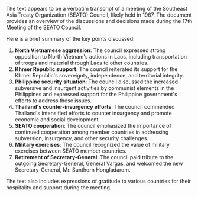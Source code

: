 The text appears to be a verbatim transcript of a meeting of the Southeast Asia Treaty Organization (SEATO) Council, likely held in 1967. The document provides an overview of the discussions and decisions made during the 17th Meeting of the SEATO Council.

Here is a brief summary of the key points discussed:

1. **North Vietnamese aggression**: The council expressed strong opposition to North Vietnam's actions in Laos, including transportation of troops and material through Laos to other countries.
2. **Khmer Republic support**: The council reiterated its support for the Khmer Republic's sovereignty, independence, and territorial integrity.
3. **Philippine security situation**: The council discussed the increased subversive and insurgent activities by communist elements in the Philippines and expressed support for the Philippine government's efforts to address these issues.
4. **Thailand's counter-insurgency efforts**: The council commended Thailand's intensified efforts to counter insurgency and promote economic and social development.
5. **SEATO cooperation**: The council emphasized the importance of continued cooperation among member countries in addressing subversion, insurgency, and other security challenges.
6. **Military exercises**: The council recognized the value of military exercises between SEATO member countries.
7. **Retirement of Secretary-General**: The council paid tribute to the outgoing Secretary-General, General Vargas, and welcomed the new Secretary-General, Mr. Sunthorn Hongladarom.

The text also includes expressions of gratitude to various countries for their hospitality and support during the meeting.